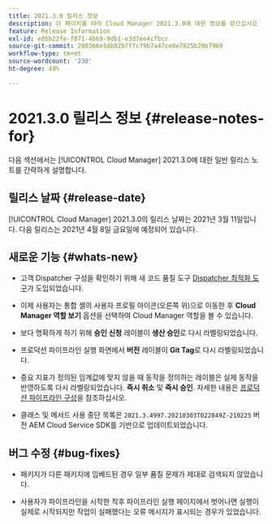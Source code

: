 ```yaml
---
title: 2021.3.0 릴리스 정보
description: 이 페이지를 따라 Cloud Manager 2021.3.0에 대한 정보를 얻으십시오
feature: Release Information
exl-id: e05b22fe-f071-4b69-9db1-e3d7ee4cfbcc
source-git-commit: 200366e5db92b7ffc79b7a47ce8e7825b29b7969
workflow-type: tm+mt
source-wordcount: '230'
ht-degree: 49%

---
```


# 2021.3.0 릴리스 정보 {#release-notes-for}

다음 섹션에서는 [!UICONTROL Cloud Manager] 2021.3.0에 대한 일반 릴리스 노트를 간략하게 설명합니다.

## 릴리스 날짜 {#release-date}

[!UICONTROL Cloud Manager] 2021.3.0의 릴리스 날짜는 2021년 3월 11일입니다.
다음 릴리스는 2021년 4월 8일 금요일에 예정되어 있습니다.

## 새로운 기능 {#whats-new}

* 고객 Dispatcher 구성을 확인하기 위해 새 코드 품질 도구 [Dispatcher 최적화 도구](https://experienceleague.adobe.com/docs/experience-manager-cloud-manager/using/how-to-use/custom-code-quality-rules.html?lang=en#dispatcher-optimization-tool-rules)가 도입되었습니다.

* 이제 사용자는 통합 셸의 사용자 프로필 아이콘(오른쪽 위)으로 이동한 후 **Cloud Manager 역할 보기** 옵션을 선택하여 Cloud Manager 역할을 볼 수 있습니다.

* 보다 명확하게 하기 위해 **승인 신청** 레이블이 **생산 승인**&#x200B;로 다시 라벨링되었습니다.

* 프로덕션 파이프라인 실행 화면에서 **버전** 레이블이 **Git Tag**&#x200B;로 다시 라벨링되었습니다.

* 중요 지표가 정의된 임계값에 맞지 않을 때 동작을 정의하는 레이블은 실제 동작을 반영하도록 다시 라벨링되었습니다. **즉시 취소** 및 **즉시 승인**. 자세한 내용은 [프로덕션 파이프라인 구성](/help/using/production-pipelines.md)을 참조하십시오.

* 클래스 및 메서드 사용 중단 목록은 `2021.3.4997.20210303T022849Z-210225` 버전 AEM Cloud Service SDK를 기반으로 업데이트되었습니다.

## 버그 수정 {#bug-fixes}

* 패키지가 다른 패키지에 임베드된 경우 일부 품질 문제가 제대로 검색되지 않았습니다.

* 사용자가 파이프라인을 시작한 직후 파이프라인 실행 페이지에서 벗어나면 실행이 실제로 시작되지만 작업이 실패했다는 오류 메시지가 표시되는 경우가 있었습니다.
